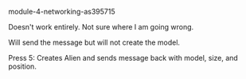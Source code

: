 module-4-networking-as395715

Doesn't work entirely. 
Not sure where I am going wrong.

Will send the message but will not create the model.

Press 5: Creates Alien and sends message back with model, size, and position.
